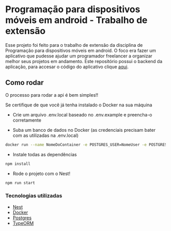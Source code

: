# Programação para dispositivos móveis em android - Trabalho de extensão

Esse projeto foi feito para o trabalho de extensão da disciplina de Programação para dispositivos móveis em android. O foco era fazer um aplicativo que pudesse ajudar um programador freelancer a organizar melhor seus projetos em andamento. Este repositório possui o backend da aplicação, para accesar o código do aplicativo clique [aqui](https://github.com/Azzyew/projects-app).

## Como rodar

O processo para rodar a api é bem simples!!

Se certifique de que você já tenha instalado o Docker na sua máquina

- Crie um arquivo .env.local baseado no .env.example e preencha-o corretamente

- Suba um banco de dados no Docker (as credenciais precisam bater com as utilizadas na .env.local)

```bash
docker run --name NomeDoContainer -e POSTGRES_USER=NomeUser -e POSTGRES_PASSWORD=SenhaAqui -e POSTGRES_DB=NomeDoBanco -p 5432:5432 --restart always -d postgres
```

- Instale todas as dependências

```bash
npm install
```

- Rode o projeto com o Nest!

```bash
npm run start
```

### Tecnologias utilizadas

- [Nest](https://github.com/nestjs/nest)
- [Docker](https://www.docker.com)
- [Postgres](https://www.postgresql.org)
- [TypeORM](https://typeorm.io)